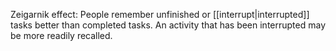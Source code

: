 Zeigarnik effect: 
People remember unfinished or [[interrupt|interrupted]] tasks better than completed tasks.
An activity that has been interrupted may be more readily recalled.

